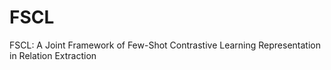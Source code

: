 # FSCL
FSCL: A Joint Framework of Few-Shot Contrastive Learning Representation in Relation Extraction
